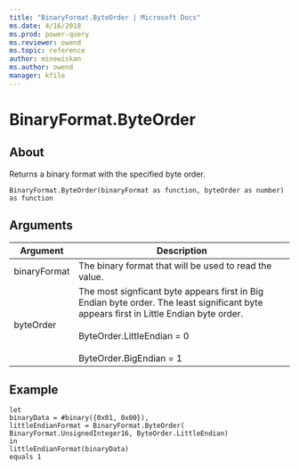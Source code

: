 ```yaml
---
title: "BinaryFormat.ByteOrder | Microsoft Docs"
ms.date: 4/16/2018
ms.prod: power-query
ms.reviewer: owend
ms.topic: reference
author: minewiskan
ms.author: owend
manager: kfile
---
```

# BinaryFormat.ByteOrder

  
## About  
Returns a binary format with the specified byte order.  
  
```  
BinaryFormat.ByteOrder(binaryFormat as function, byteOrder as number) as function  
```  
  
## Arguments  
  
|Argument|Description|  
|------------|---------------|  
|binaryFormat|The binary format that will be used to read the value.|  
|byteOrder|The most signficant byte appears first in Big Endian byte order.  The least significant byte appears first in Little Endian byte order.<br /><br />ByteOrder.LittleEndian = 0<br /><br />ByteOrder.BigEndian = 1|  
  
## Example  
  
```  
let  
binaryData = #binary({0x01, 0x00}),  
littleEndianFormat = BinaryFormat.ByteOrder(  
BinaryFormat.UnsignedInteger16, ByteOrder.LittleEndian)  
in  
littleEndianFormat(binaryData)   
equals 1  
```  
